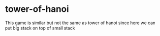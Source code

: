 # tower-of-hanoi

This game is similar but not the same as tower of hanoi since here we can put big stack on top of small stack
